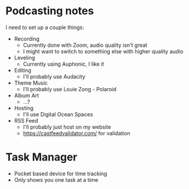 # Podcasting notes

I need to set up a couple things:

* Recording
    * Currently done with Zoom, audio quality isn't great
    * I might want to switch to something else with higher quality audio
* Leveling
    * Currently using Auphonic, I like it
* Editing
    * I'll probably use Audacity
* Theme Music
    * I'll probably use Louie Zong - Polaroid
* Album Art
    * ...?
* Hosting
    * I'll use Digital Ocean Spaces
* RSS Feed
    * I'll probably just host on my website
    * https://castfeedvalidator.com/ for validation

# Task Manager

* Pocket based device for time tracking
* Only shows you one task at a time

